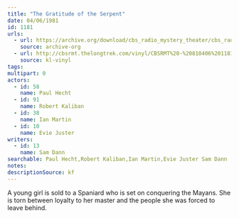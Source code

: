 ```yaml
---
title: "The Gratitude of the Serpent"
date: 04/06/1981
id: 1181
urls: 
  - url: https://archive.org/download/cbs_radio_mystery_theater/cbs_radio_mystery_theater-1151-1200.zip/cbs_radio_mystery_theater-1151-1200%2Fcbsrmt_1181_the_gratitude_of_the_serpent.mp3
    source: archive-org
  - url: http://cbsrmt.thelongtrek.com/vinyl/CBSRMT%20-%20810406%201181%20The%20Gratitude%20Of%20The%20Serpent_afrts.mp3
    source: kl-vinyl
tags: 
multipart: 0
actors:  
  - id: 58
    name: Paul Hecht  
  - id: 91
    name: Robert Kaliban  
  - id: 38
    name: Ian Martin  
  - id: 10
    name: Evie Juster
writers:  
  - id: 13
    name: Sam Dann
searchable: Paul Hecht,Robert Kaliban,Ian Martin,Evie Juster Sam Dann
notes: 
descriptionSource: kf
---
```

A young girl is sold to a Spaniard who is set on conquering the Mayans. She is torn between loyalty to her master and the people she was forced to leave behind.